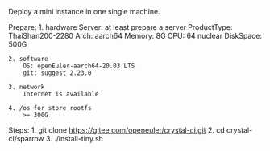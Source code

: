 Deploy a mini instance in one single machine.

Prepare:
	1. hardware
		Server: at least prepare a server
		ProductType: ThaiShan200-2280
		Arch: aarch64
		Memory: 8G
		CPU: 64 nuclear
		DiskSpace: 500G
	
	2. software
		OS: openEuler-aarch64-20.03 LTS
		git: suggest 2.23.0
	
	3. network
		Internet is available

	4. /os for store rootfs
		>= 300G

Steps:
	1. git clone https://gitee.com/openeuler/crystal-ci.git
	2. cd crystal-ci/sparrow
	3. ./install-tiny.sh
